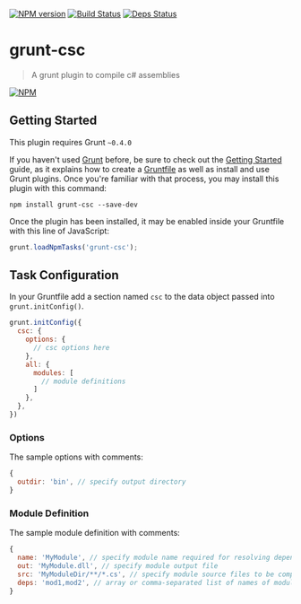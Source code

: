 [![NPM version][npmver-image]][npmver] [![Build Status][build-image]][build-status] [![Deps Status][dep-image]][dep-status]

# grunt-csc

> A grunt plugin to compile c# assemblies

[![NPM][npm-image]][npm]

## Getting Started

This plugin requires Grunt `~0.4.0`

If you haven't used [Grunt](http://gruntjs.com/) before, be sure to check out the [Getting Started](http://gruntjs.com/getting-started) guide,
as it explains how to create a [Gruntfile](http://gruntjs.com/sample-gruntfile) as well as install and use Grunt plugins.
Once you're familiar with that process, you may install this plugin with this command:

```shell
npm install grunt-csc --save-dev
```

Once the plugin has been installed, it may be enabled inside your Gruntfile with this line of JavaScript:

```js
grunt.loadNpmTasks('grunt-csc');
```

## Task Configuration

In your Gruntfile add a section named `csc` to the data object passed into `grunt.initConfig()`.

```js
grunt.initConfig({
  csc: {
    options: {
      // csc options here
    },
    all: {
      modules: [
        // module definitions
      ]
    },
  },
})
```

### Options

The sample options with comments:

```js
{
  outdir: 'bin', // specify output directory
}
```

### Module Definition

The sample module definition with comments:

```js
{
  name: 'MyModule', // specify module name required for resolving dependencies between modules
  out: 'MyModule.dll', // specify module output file
  src: 'MyModuleDir/**/*.cs', // specify module source files to be compiled
  deps: 'mod1,mod2', // array or comma-separated list of names of modules on which this module depends
}
```

[build-image]: https://drone.io/github.com/sergeyt/grunt-csc/status.png
[build-status]: https://drone.io/github.com/sergeyt/grunt-csc/latest
[dep-image]: https://david-dm.org/sergeyt/grunt-csc.png
[dep-status]: https://david-dm.org/sergeyt/grunt-csc
[npm-image]: https://nodei.co/npm/grunt-csc.png?downloads=true&stars=true
[npm]: https://nodei.co/npm/grunt-csc/
[npmver-image]: https://badge.fury.io/js/grunt-csc.png
[npmver]: http://badge.fury.io/js/grunt-csc
